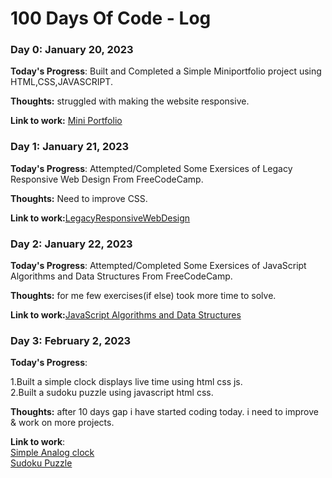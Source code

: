# 100 Days Of Code - Log

### Day 0: January 20, 2023 


**Today's Progress**: Built and Completed a Simple Miniportfolio project using HTML,CSS,JAVASCRIPT.

**Thoughts:** struggled with making the website responsive.

**Link to work:** [Mini Portfolio](https://anirudh3770.github.io/Simple-Mini-portfolio/)


### Day 1: January 21, 2023 

**Today's Progress**: Attempted/Completed Some Exersices of Legacy Responsive Web Design From FreeCodeCamp.

**Thoughts:** Need to improve CSS.

**Link to work:**[LegacyResponsiveWebDesign](https://www.freecodecamp.org/learn/responsive-web-design)


### Day 2: January 22, 2023 

**Today's Progress**: Attempted/Completed Some Exersices of JavaScript Algorithms and Data Structures From FreeCodeCamp.

**Thoughts:** for me few exercises(if else) took more time to solve.

**Link to work:**[JavaScript Algorithms and Data Structures](https://www.freecodecamp.org/learn/javascript-algorithms-and-data-structures)

### Day 3: February 2, 2023 

**Today's Progress**: 

1.Built a simple clock displays live time using html css js.<br>2.Built a sudoku puzzle using javascript html css.

**Thoughts:**  after 10 days gap i have started coding today. i need to improve & work on more projects.

**Link to work**:<br>
[Simple Analog clock](https://anirudh3770.github.io/simple-Clock/) <br>
[Sudoku Puzzle](https://anirudh3770.github.io/sudoku-Game/)
